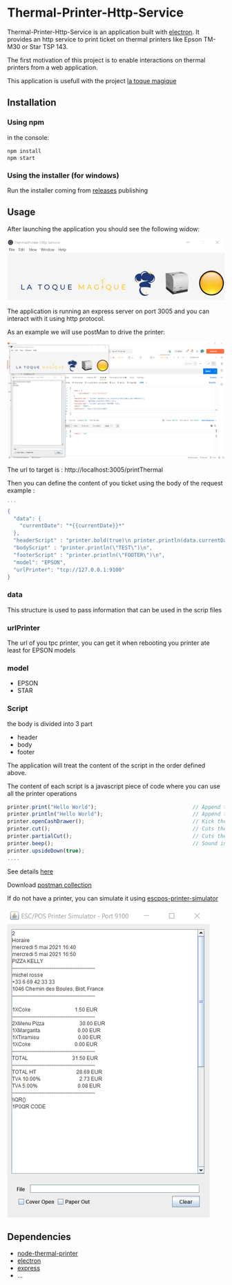 # Thermal-Printer-Http-Service

Thermal-Printer-Http-Service is an application built with [electron](https://www.electronjs.org/). It provides an http service to print ticket on thermal printers like  Epson TM-M30 or Star TSP 143.

The first motivation of this project is to enable interactions on thermal printers from a web application.

This application is usefull with the project [la toque magique](https://latoquemagique.com/)

## Installation

### Using npm

in the console:

```
npm install
npm start
```



### Using the installer (for windows)

Run the installer coming from [releases](https://github.com/igolus/ThermalPrinter-Http-Service/releases/tag/release1) publishing

## Usage

After launching the application you should see the following widow:

![](https://raw.githubusercontent.com/igolus/ThermalPrinter-Http-Service/main/docImages/applicationWindow.png?token=AFS2ZKASMMPZPEN7UKXO32TATUOEK)

The application is running an express server on port 3005 and you can interact with it using http protocol.

As an example we will use postMan to drive the printer:

![](https://raw.githubusercontent.com/igolus/ThermalPrinter-Http-Service/main/docImages/postMan.png)



The url to target is : http://localhost:3005/printThermal 

Then you can define the content of you ticket using the body of the request example :

~~~javascript
```
{
  "data": {
    "currentDate": "*{{currentDate}}*"
  },
  "headerScript" : "printer.bold(true)\n printer.println(data.currentDate)\n",
  "bodyScript" : "printer.println(\"TEST\")\n",
  "footerScript" : "printer.println(\"FOOTER\")\n",
  "model": "EPSON",
  "urlPrinter": "tcp://127.0.0.1:9100"
}
~~~



### data

This structure is used to pass information that can be used in the scrip files

### urlPrinter

The url of you tpc printer, you can get it when rebooting you printer ate least for EPSON models

### model

- EPSON
- STAR

### Script

the body is divided into 3 part 

- header
- body
- footer

The application will treat the content of the script in the order defined above.

The content of each script is a javascript piece of code where you can use all the printer operations

```javascript
printer.print("Hello World");                               // Append text
printer.println("Hello World");                             // Append text with new line
printer.openCashDrawer();                                   // Kick the cash drawer
printer.cut();                                              // Cuts the paper (if printer only supports one mode use this)
printer.partialCut();                                       // Cuts the paper leaving a small bridge in middle (if printer supports multiple cut modes)
printer.beep();                                             // Sound internal beeper/buzzer (if available)
printer.upsideDown(true);  
....
```





See details [here](https://www.npmjs.com/package/node-thermal-printer)

Download [postman collection](https://raw.githubusercontent.com/igolus/ThermalPrinter-Http-Service/main/docImages/PrinterThermal.postman_collection.json)

If do not have a printer, you can simulate it using [escpos-printer-simulator](https://github.com/dacduong/escpos-printer-simulator)

![](https://raw.githubusercontent.com/igolus/ThermalPrinter-Http-Service/release1/docImages/emulator.png?token=AFS2ZKGY5YAOPSWFX2D5BBDATURSE)



## Dependencies

- [node-thermal-printer](https://www.npmjs.com/package/node-thermal-printer)
- [electron](https://www.electronjs.org/)
- [express](https://expressjs.com/fr/)
- ...

